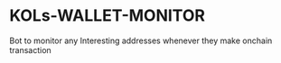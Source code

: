 # KOLs-WALLET-MONITOR
Bot to monitor any Interesting addresses  whenever they make onchain transaction
